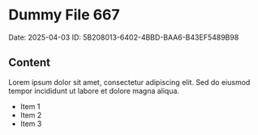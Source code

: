 # Dummy File 667

Date: 2025-04-03
ID: 5B208013-6402-4BBD-BAA6-B43EF5489B98

## Content

Lorem ipsum dolor sit amet, consectetur adipiscing elit.
Sed do eiusmod tempor incididunt ut labore et dolore magna aliqua.

* Item 1
* Item 2
* Item 3
